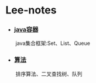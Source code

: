 
# Lee-notes

* ### [java容器](https://github.com/Aroue/Lee-notes/blob/master/Notes/Collection.md) ###  
&nbsp;&nbsp;&nbsp;&nbsp;&nbsp;&nbsp;&nbsp;java集合框架:Set、List、Queue

* ### [算法](https://github.com/Aroue/Lee-notes/blob/master/Notes/Algorithm.md) ###   
&nbsp;&nbsp;&nbsp;&nbsp;&nbsp;&nbsp;&nbsp;排序算法、二叉查找树、队列